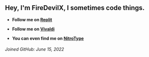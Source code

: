 ## Hey, I'm FireDevilX, I sometimes code things.

- **Follow me on [Replit](https://replit.com/@FireDevilX)**

- <b>Follow me on <a rel="me" href="https://social.vivaldi.net/@FireDevilX">Vivaldi</a></b>

- **You can even find me on [NitroType](https://nitrotype.com/racer/firedevilx)**

###### Joined GitHub: June 15, 2022
<!---
FireDevilX/FireDevilX is a ✨ special ✨ repository because its `README.md` (this file) appears on your GitHub profile.
You can click the Preview link to take a look at your changes.
--->
